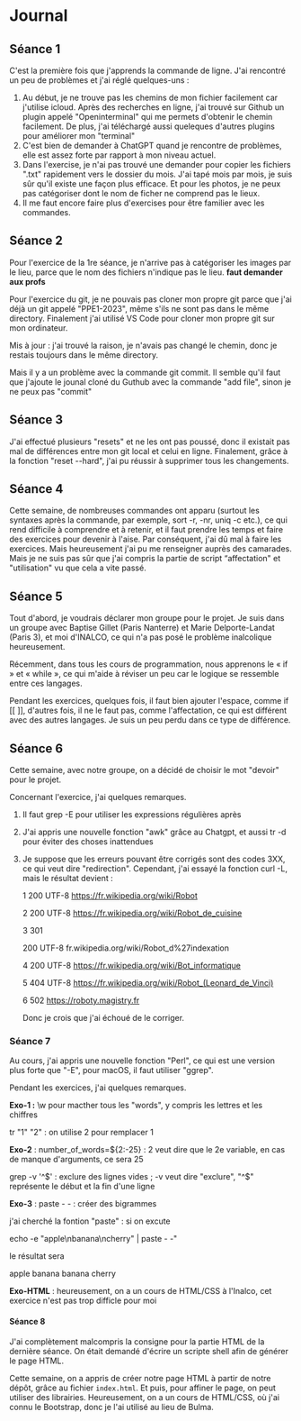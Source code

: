 # Journal
## Séance 1
C'est la première fois que j'apprends la commande de ligne. J'ai rencontré un peu de problèmes et j'ai réglé quelques-uns :
1. Au début, je ne trouve pas les chemins de mon fichier facilement car j'utilise icloud. Après des recherches en ligne, j'ai trouvé sur Github un plugin appelé "Openinterminal" qui me permets d'obtenir le chemin facilement. De plus, j'ai téléchargé aussi queleques d'autres plugins pour améliorer mon "terminal"
2. C'est bien de demander à ChatGPT quand je rencontre de problèmes, elle est assez forte par rapport à mon niveau actuel.
3. Dans l'exercise, je n'ai pas trouvé une demander pour copier les fichiers ".txt" rapidement vers le dossier du mois. J'ai tapé mois par mois, je suis sûr qu'il existe une façon plus efficace. Et pour les photos, je ne peux pas catégoriser dont le nom de ficher ne comprend pas le lieux.
4. Il me faut encore faire plus d'exercises pour être familier avec les commandes.

## Séance 2
Pour l'exercice de la 1re séance, je n'arrive pas à catégoriser les images par le lieu, parce que le nom des fichiers n'indique pas le lieu. **faut demander aux profs**

Pour l'exercice du git, je ne pouvais pas cloner mon propre git parce que j'ai déjà un git appelé "PPE1-2023", même s'ils ne sont pas dans le même directory. Finalement j'ai utilisé VS Code pour cloner mon propre git sur mon ordinateur. 

Mis à jour : j'ai trouvé la raison, je n'avais pas changé le chemin, donc je restais toujours dans le même directory.

Mais il y a un problème avec la commande git commit. Il semble qu'il faut que j'ajoute le jounal cloné du Guthub avec la commande "add file", sinon je ne peux pas "commit"

## Séance 3
J'ai effectué plusieurs "resets" et ne les ont pas poussé, donc il existait pas mal de différences entre mon git local et celui en ligne. Finalement, grâce à la fonction "reset --hard", j'ai pu réussir à supprimer tous les changements.

## Séance 4
Cette semaine, de nombreuses commandes ont apparu (surtout les syntaxes après la commande, par exemple, sort -r, -nr, uniq -c etc.), ce qui rend difficile à comprendre et à retenir, et il faut prendre les temps et faire des exercices pour devenir à l'aise. Par conséquent, j'ai dû mal à faire les exercices. Mais heureusement j'ai pu me renseigner auprès des camarades. Mais je ne suis pas sûr que j'ai compris la partie de script “affectation" et "utilisation" vu que cela a vite passé.

## Séance 5

Tout d'abord, je voudrais déclarer mon groupe pour le projet. Je suis dans un groupe avec Baptise Gillet (Paris Nanterre) et Marie Delporte-Landat (Paris 3), et moi d'INALCO, ce qui n'a pas posé le problème inalcolique heureusement.

Récemment, dans tous les cours de programmation, nous apprenons le « if » et « while », ce qui m'aide à réviser un peu car le logique se ressemble entre ces langages.

Pendant les exercices, quelques fois, il faut bien ajouter l'espace, comme if [[ ]], d'autres fois, il ne le faut pas, comme l'affectation, ce qui est différent avec des autres langages. Je suis un peu perdu dans ce type de différence.



## Séance 6

Cette semaine, avec notre groupe, on a décidé de choisir le mot "devoir" pour le projet.

Concernant l'exercice, j'ai quelques remarques. 

1. Il faut grep -E pour utiliser les expressions régulières après

2. J'ai appris une nouvelle fonction "awk" grâce au Chatgpt, et aussi tr -d pour éviter des choses inattendues

3. Je suppose que les erreurs pouvant être corrigés sont des codes 3XX, ce qui veut dire "redirection". Cependant, j'ai essayé la fonction curl -L, mais le résultat devient :

   1	200	UTF-8	https://fr.wikipedia.org/wiki/Robot

   2	200	UTF-8	https://fr.wikipedia.org/wiki/Robot_de_cuisine

   3	301

   200	UTF-8	fr.wikipedia.org/wiki/Robot_d%27indexation

   4	200	UTF-8	https://fr.wikipedia.org/wiki/Bot_informatique

   5	404	UTF-8	https://fr.wikipedia.org/wiki/Robot_(Leonard_de_Vinci)

   6	502		https://roboty.magistry.fr 

   Donc je crois que j'ai échoué de le corriger.


### Séance 7

Au cours, j'ai appris une nouvelle fonction "Perl", ce qui est une version plus forte que "-E", pour macOS, il faut utiliser "ggrep".

Pendant les exercices, j'ai quelques remarques.

**Exo-1 :** \w pour macther tous les "words", y compris les lettres et les chiffres

tr "1" "2" : on utilise 2 pour remplacer 1

**Exo-2** :  number_of_words=${2:-25} : 2 veut dire que le 2e variable, en cas de manque d'arguments, ce sera 25

grep -v '^$' : exclure des lignes vides ; -v veut dire "exclure", "^$" représente le début et la fin d'une ligne

**Exo-3** : paste - - : créer des bigrammes  

j'ai cherché la fontion "paste" : si on excute 

echo -e "apple\nbanana\ncherry" | paste - -"

le résultat sera 

apple   banana
banana  cherry

**Exo-HTML** : heureusement, on a un cours de HTML/CSS à l'Inalco, cet exercice n'est pas trop difficle pour moi

#### Séance 8

J'ai complètement malcompris la consigne pour la partie HTML de la dernière séance. On était demandé d'écrire un scripte shell afin de générer le page HTML.

Cette semaine, on a appris de créer notre page HTML à partir de notre dépôt, grâce au fichier `index.html`. Et puis, pour affiner le page, on peut utiliser des librairies. Heureusement, on a un cours de HTML/CSS, où j'ai connu le Bootstrap, donc je l'ai utilisé au lieu de Bulma.
